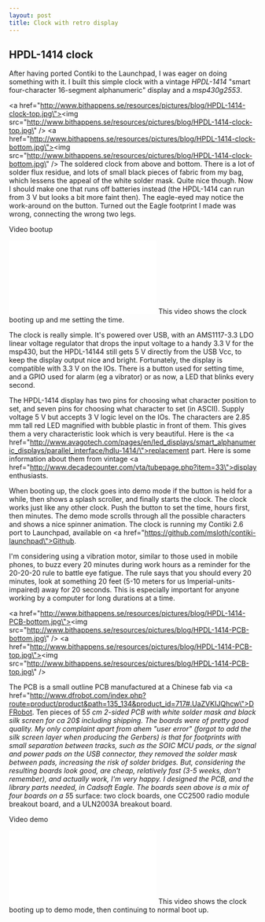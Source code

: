 ```yaml
---
layout: post
title: Clock with retro display
---
```



## HPDL-1414 clock

After having ported Contiki to the Launchpad, I was eager on doing something with it. I built this simple clock with a vintage *HPDL-1414* \"smart four-character 16-segment alphanumeric\" display and a *msp430g2553*.

<a href=\"http://www.bithappens.se/resources/pictures/blog/HPDL-1414-clock-top.jpg\"><img src=\"http://www.bithappens.se/resources/pictures/blog/HPDL-1414-clock-top.jpg\" /></a>
<a href=\"http://www.bithappens.se/resources/pictures/blog/HPDL-1414-clock-bottom.jpg\"><img src=\"http://www.bithappens.se/resources/pictures/blog/HPDL-1414-clock-bottom.jpg\" /></a>
The soldered clock from above and bottom. There is a lot of solder flux residue, and lots of small black pieces of fabric from my bag, which lessens the appeal of the white solder mask. Quite nice though. Now I should make one that runs off batteries instead (the HPDL-1414 can run from 3 V but looks a bit more faint then). The eagle-eyed may notice the work-around
on the button. Turned out the Eagle footprint I made was wrong, connecting the wrong two legs.


<!--more-->

Video bootup
<iframe width=\"480\" height=\"270\" src=\"https://www.youtube-nocookie.com/embed/X6pWpAnn9J8\" frameborder=\"0\" allowfullscreen></iframe>
This video shows the clock booting up and me setting the time.

The clock is really simple. It\'s powered over USB, with an AMS1117-3.3 LDO linear voltage regulator that drops the input voltage to a handy 3.3 V for the msp430, but the HPDL-14144 still gets 5 V directly from the USB Vcc, to keep the display output nice and bright. Fortunately, the display is compatible with 3.3 V on the IOs. There is a button used for setting time, and a GPIO used for alarm (eg a vibrator) or as now, a LED that blinks every second.

The HPDL-1414 display has two pins for choosing what character position to set, and seven pins for choosing what character to set (in ASCII). Supply voltage 5 V but accepts 3 V logic level on the IOs. The characters are 2.85 mm tall red LED magnified with bubble plastic in front of them. This gives them a very characteristic look which is very beautiful. Here is the <a href=\"http://www.avagotech.com/pages/en/led_displays/smart_alphanumeric_displays/parallel_interface/hdlu-1414/\">replacement part</a>. Here is some information about them from vintage <a href=\"http://www.decadecounter.com/vta/tubepage.php?item=33\">display enthusiasts</a>.


When booting up, the clock goes into demo mode if the button is held for a while, then shows a splash scroller, and finally starts the clock. The clock works just like any other clock. Push the button to set the time, hours first, then minutes. The demo mode scrolls through all the possible characters and shows a nice spinner animation. The clock is running my Contiki 2.6 port to Launchpad, available on <a href=\"https://github.com/msloth/contiki-launchpad\">Github</a>. 

I\'m considering using a vibration motor, similar to those used in mobile phones, to buzz every 20 minutes during work hours as a reminder for the 20-20-20 rule to battle eye fatigue. The rule says that you should every 20 minutes, look at something 20 feet (5-10 meters for us Imperial-units-impaired) away for 20 seconds. This is especially important for anyone working by a computer for long durations at a time.

<a href=\"http://www.bithappens.se/resources/pictures/blog/HPDL-1414-PCB-bottom.jpg\"><img src=\"http://www.bithappens.se/resources/pictures/blog/HPDL-1414-PCB-bottom.jpg\" /></a>
<a href=\"http://www.bithappens.se/resources/pictures/blog/HPDL-1414-PCB-top.jpg\"><img src=\"http://www.bithappens.se/resources/pictures/blog/HPDL-1414-PCB-top.jpg\" /></a>

The PCB is a small outline PCB manufactured at a Chinese fab via <a href=\"http://www.dfrobot.com/index.php?route=product/product&path=135_134&product_id=717#.UaZVKIJQhcw\">DFRobot</a>. Ten pieces of 5*5 cm 2-sided PCB with white solder mask and black silk screen for ca 20$ including shipping. The boards were of pretty good quality. My only complaint apart from *ahem* \"user error\" (forgot to add the silk screen layer when producing the Gerbers) is that for footprints with small separation between tracks, such as the SOIC MCU pads, or the signal and power pads on the USB connector, they removed the solder mask between pads, increasing the risk of solder bridges. But, considering the resulting boards look good, are cheap, relatively fast (3-5 weeks, don\'t remember), and actually work, I\'m very happy. I designed the PCB, and the library parts needed, in Cadsoft Eagle. The boards seen above is a mix of four boards on a 5*5 surface: two clock boards, one CC2500 radio module breakout board, and a ULN2003A breakout board.

Video demo
<iframe width=\"480\" height=\"270\" src=\"https://www.youtube-nocookie.com/embed/H-n53o-2VUA\" frameborder=\"0\" allowfullscreen></iframe>
This video shows the clock booting up to demo mode, then continuing to normal boot up.

